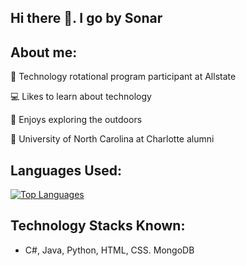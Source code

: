 ## Hi there 👋. I go by Sonar

## About me: 
:briefcase: Technology rotational program participant at Allstate

:computer: Likes to learn about technology

:fallen_leaf: Enjoys exploring the outdoors

:office: University of North Carolina at Charlotte alumni

## Languages Used: 
[![Top Languages](https://github-readme-stats.vercel.app/api/top-langs/?username=sonearsonar)](https://github.com/SoNearSonar?tab=repositories)

## Technology Stacks Known: 
- C#, Java, Python, HTML, CSS. MongoDB
